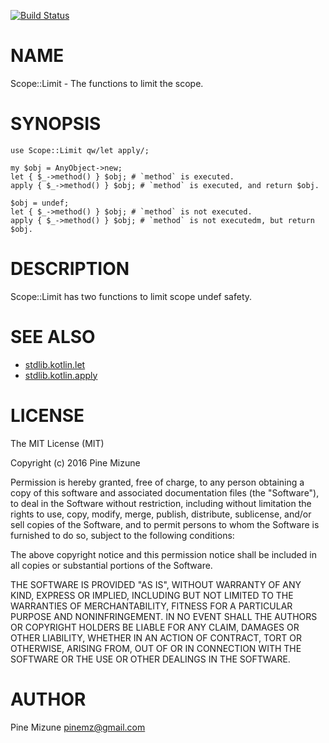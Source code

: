 [![Build Status](https://travis-ci.org/pine613/p5-Scope-Limit.svg?branch=master)](https://travis-ci.org/pine613/p5-Scope-Limit)
# NAME

Scope::Limit - The functions to limit the scope.

# SYNOPSIS

    use Scope::Limit qw/let apply/;

    my $obj = AnyObject->new;
    let { $_->method() } $obj; # `method` is executed.
    apply { $_->method() } $obj; # `method` is executed, and return $obj.

    $obj = undef;
    let { $_->method() } $obj; # `method` is not executed.
    apply { $_->method() } $obj; # `method` is not executedm, but return $obj.

# DESCRIPTION

Scope::Limit has two functions to limit scope undef safety.

# SEE ALSO

- [stdlib.kotlin.let](https://kotlinlang.org/api/latest/jvm/stdlib/kotlin/let.html)
- [stdlib.kotlin.apply](https://kotlinlang.org/api/latest/jvm/stdlib/kotlin/apply.html)

# LICENSE

The MIT License (MIT)

Copyright (c) 2016 Pine Mizune

Permission is hereby granted, free of charge, to any person obtaining a copy
of this software and associated documentation files (the "Software"), to deal
in the Software without restriction, including without limitation the rights
to use, copy, modify, merge, publish, distribute, sublicense, and/or sell
copies of the Software, and to permit persons to whom the Software is
furnished to do so, subject to the following conditions:

The above copyright notice and this permission notice shall be included in
all copies or substantial portions of the Software.

THE SOFTWARE IS PROVIDED "AS IS", WITHOUT WARRANTY OF ANY KIND, EXPRESS OR
IMPLIED, INCLUDING BUT NOT LIMITED TO THE WARRANTIES OF MERCHANTABILITY,
FITNESS FOR A PARTICULAR PURPOSE AND NONINFRINGEMENT. IN NO EVENT SHALL THE
AUTHORS OR COPYRIGHT HOLDERS BE LIABLE FOR ANY CLAIM, DAMAGES OR OTHER
LIABILITY, WHETHER IN AN ACTION OF CONTRACT, TORT OR OTHERWISE, ARISING FROM,
OUT OF OR IN CONNECTION WITH THE SOFTWARE OR THE USE OR OTHER DEALINGS IN
THE SOFTWARE.

# AUTHOR

Pine Mizune <pinemz@gmail.com>
